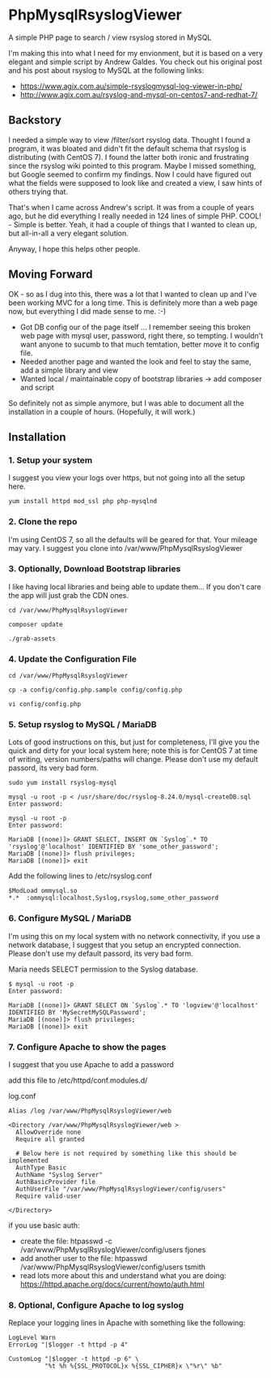 # PhpMysqlRsyslogViewer
A simple PHP page to search / view rsyslog stored in MySQL

I'm making this into what I need for my envionment, but it is based on a very elegant and simple script by Andrew Galdes. You check out his original post and his post about rsyslog to MySQL at the following links:

* https://www.agix.com.au/simple-rsyslogmysql-log-viewer-in-php/
* http://www.agix.com.au/rsyslog-and-mysql-on-centos7-and-redhat-7/

## Backstory
I needed a simple way to view /filter/sort rsyslog data. Thought I found a program, it was bloated and didn't fit the default schema that rsyslog is distributing (with CentOS 7). I found the latter both ironic and frustrating since the rsyslog wiki pointed to this program. Maybe I missed something, but Google seemed to confirm my findings. Now I could have figured out what the fields were supposed to look like and created a view, I saw hints of others trying that.

That's when I came across Andrew's script. It was from a couple of years ago, but he did everything I really needed in 124 lines of simple PHP. COOL! - Simple is better. Yeah, it had a couple of things that I wanted to clean up, but all-in-all a very elegant solution.

Anyway, I hope this helps other people.

## Moving Forward

OK - so as I dug into this, there was a lot that I wanted to clean up and I've been working MVC for a long time. This is definitely more than a web page now, but everything I did made sense to me. :-)

* Got DB config our of the page itself ... I remember seeing this broken web page with mysql user, password, right there, so tempting. I wouldn't want anyone to sucumb to that much temtation, better move it to config file.
* Needed another page and wanted the look and feel to stay the same, add a simple library and view
* Wanted local / maintainable copy of bootstrap libraries -> add composer and script

So definitely not as simple anymore, but I was able to document all the installation in a couple of hours. (Hopefully, it will work.)

## Installation

### 1. Setup your system

I suggest you view your logs over https, but not going into all the setup here.

```
yum install httpd mod_ssl php php-mysqlnd
```

### 2. Clone the repo

I'm using CentOS 7, so all the defaults will be geared for that. Your mileage may vary. I suggest you clone into /var/www/PhpMysqlRsyslogViewer

### 3. Optionally, Download Bootstrap libraries

I like having local libraries and being able to update them... If you don't care the app will just grab the CDN ones.

```
cd /var/www/PhpMysqlRsyslogViewer

composer update

./grab-assets
```

### 4. Update the Configuration File

```
cd /var/www/PhpMysqlRsyslogViewer

cp -a config/config.php.sample config/config.php

vi config/config.php
```

### 5. Setup rsyslog to MySQL / MariaDB

Lots of good instructions on this, but just for completeness, I'll give you the quick and dirty for your local system here; note this is for CentOS 7 at time of writing, version numbers/paths will change. Please don't use my default passord, its very bad form. 

```
sudo yum install rsyslog-mysql

mysql -u root -p < /usr/share/doc/rsyslog-8.24.0/mysql-createDB.sql 
Enter password: 

mysql -u root -p
Enter password: 

MariaDB [(none)]> GRANT SELECT, INSERT ON `Syslog`.* TO 'rsyslog'@'localhost' IDENTIFIED BY 'some_other_password';
MariaDB [(none)]> flush privileges;
MariaDB [(none)]> exit
```

Add the following lines to /etc/rsyslog.conf

```
$ModLoad ommysql.so
*.*  :ommysql:localhost,Syslog,rsyslog,some_other_password
```

### 6. Configure MySQL / MariaDB

I'm using this on my local system with no network connectivity, if you use a network database, I suggest that you setup an encrypted connection. Please don't use my default passord, its very bad form. 

Maria needs SELECT permission to the Syslog database.

```
$ mysql -u root -p 
Enter password: 

MariaDB [(none)]> GRANT SELECT ON `Syslog`.* TO 'logview'@'localhost' IDENTIFIED BY 'MySecretMySQLPassword';
MariaDB [(none)]> flush privileges;
MariaDB [(none)]> exit
```

### 7. Configure Apache to show the pages

I suggest that you use Apache to add a password 

add this file to /etc/httpd/conf.modules.d/

log.conf

```
Alias /log /var/www/PhpMysqlRsyslogViewer/web

<Directory /var/www/PhpMysqlRsyslogViewer/web >
  AllowOverride none
  Require all granted
  
  # Below here is not required by something like this should be implemented
  AuthType Basic
  AuthName "Syslog Server"
  AuthBasicProvider file
  AuthUserFile "/var/www/PhpMysqlRsyslogViewer/config/users"
  Require valid-user
  
</Directory>
```

if you use basic auth:

* create the file: htpasswd -c /var/www/PhpMysqlRsyslogViewer/config/users fjones
* add another user to the file: htpasswd /var/www/PhpMysqlRsyslogViewer/config/users tsmith
* read lots more about this and understand what you are doing: https://httpd.apache.org/docs/current/howto/auth.html

### 8. Optional, Configure Apache to log syslog

Replace your logging lines in Apache with something like the following:

```
LogLevel Warn
ErrorLog "|$logger -t httpd -p 4"

CustomLog "|$logger -t httpd -p 6" \
          "%t %h %{SSL_PROTOCOL}x %{SSL_CIPHER}x \"%r\" %b"
```



